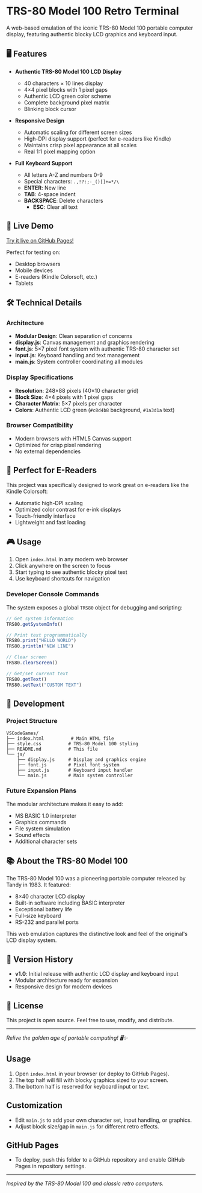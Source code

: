 # TRS-80 Model 100 Retro Terminal

A web-based emulation of the iconic TRS-80 Model 100 portable computer display, featuring authentic blocky LCD graphics and keyboard input.

## 🖥️ Features

- **Authentic TRS-80 Model 100 LCD Display**
  - 40 characters × 10 lines display
  - 4×4 pixel blocks with 1 pixel gaps
  - Authentic LCD green color scheme
  - Complete background pixel matrix
  - Blinking block cursor

- **Responsive Design**
  - Automatic scaling for different screen sizes
  - High-DPI display support (perfect for e-readers like Kindle)
  - Maintains crisp pixel appearance at all scales
  - Real 1:1 pixel mapping option

- **Full Keyboard Support**
  - All letters A-Z and numbers 0-9
  - Special characters: `.,!?:;-_()[]+=*/\`
  - **ENTER**: New line
  - **TAB**: 4-space indent
  - **BACKSPACE**: Delete characters
    - **ESC**: Clear all text

## 🚀 Live Demo

[Try it live on GitHub Pages!](https://your-username.github.io/VSCodeGames/)

Perfect for testing on:
- Desktop browsers
- Mobile devices
- E-readers (Kindle Colorsoft, etc.)
- Tablets

## 🛠️ Technical Details

### Architecture
- **Modular Design**: Clean separation of concerns
- **display.js**: Canvas management and graphics rendering
- **font.js**: 5×7 pixel font system with authentic TRS-80 character set
- **input.js**: Keyboard handling and text management
- **main.js**: System controller coordinating all modules

### Display Specifications
- **Resolution**: 248×88 pixels (40×10 character grid)
- **Block Size**: 4×4 pixels with 1 pixel gaps
- **Character Matrix**: 5×7 pixels per character
- **Colors**: Authentic LCD green (`#c8d4b8` background, `#1a3d1a` text)

### Browser Compatibility
- Modern browsers with HTML5 Canvas support
- Optimized for crisp pixel rendering
- No external dependencies

## 📱 Perfect for E-Readers

This project was specifically designed to work great on e-readers like the Kindle Colorsoft:
- Automatic high-DPI scaling
- Optimized color contrast for e-ink displays
- Touch-friendly interface
- Lightweight and fast loading

## 🎮 Usage

1. Open `index.html` in any modern web browser
2. Click anywhere on the screen to focus
3. Start typing to see authentic blocky pixel text
4. Use keyboard shortcuts for navigation

### Developer Console Commands

The system exposes a global `TRS80` object for debugging and scripting:

```javascript
// Get system information
TRS80.getSystemInfo()

// Print text programmatically
TRS80.print("HELLO WORLD")
TRS80.println("NEW LINE")

// Clear screen
TRS80.clearScreen()

// Get/set current text
TRS80.getText()
TRS80.setText("CUSTOM TEXT")
```

## 🔧 Development

### Project Structure
```
VSCodeGames/
├── index.html          # Main HTML file
├── style.css          # TRS-80 Model 100 styling
├── README.md          # This file
└── js/
    ├── display.js     # Display and graphics engine
    ├── font.js        # Pixel font system
    ├── input.js       # Keyboard input handler
    └── main.js        # Main system controller
```

### Future Expansion Plans
The modular architecture makes it easy to add:
- MS BASIC 1.0 interpreter
- Graphics commands
- File system simulation
- Sound effects
- Additional character sets

## 📚 About the TRS-80 Model 100

The TRS-80 Model 100 was a pioneering portable computer released by Tandy in 1983. It featured:
- 8×40 character LCD display
- Built-in software including BASIC interpreter
- Exceptional battery life
- Full-size keyboard
- RS-232 and parallel ports

This web emulation captures the distinctive look and feel of the original's LCD display system.

## 🔄 Version History

- **v1.0**: Initial release with authentic LCD display and keyboard input
- Modular architecture ready for expansion
- Responsive design for modern devices

## 📄 License

This project is open source. Feel free to use, modify, and distribute.

---

*Relive the golden age of portable computing! 🖥️✨*

## Usage
1. Open `index.html` in your browser (or deploy to GitHub Pages).
2. The top half will fill with blocky graphics sized to your screen.
3. The bottom half is reserved for keyboard input or text.

## Customization
- Edit `main.js` to add your own character set, input handling, or graphics.
- Adjust block size/gap in `main.js` for different retro effects.

## GitHub Pages
- To deploy, push this folder to a GitHub repository and enable GitHub Pages in repository settings.

---

*Inspired by the TRS-80 Model 100 and classic retro computers.*
